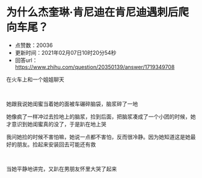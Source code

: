 # 为什么杰奎琳·肯尼迪在肯尼迪遇刺后爬向车尾？
- 点赞数：20036
- 更新时间：2021年02月07日10时20分54秒
- 回答url：https://www.zhihu.com/question/20350139/answer/1719349708
<body>
 <p data-pid="IUSJ5gAi">在火车上和一个姐姐聊天</p>
 <p class="ztext-empty-paragraph"><br></p>
 <p data-pid="YbwRAubg">她跟我说她闺蜜当着她的面被车碾碎脑袋，脑浆碎了一地</p>
 <p data-pid="Dej9dpO9">她像疯了一样冲过去捡地上的脑浆，捡到后面，把脑浆凑成了一个小团的时候，她才意识到她闺蜜真的没了，于是趴在地上哭</p>
 <p data-pid="4a1Vjj2k">我问她捡的时候不害怕嘛，她说一点都不害怕，反而很冷静。因为她知道这是她最好的朋友。捡起来安装回去可能还有救</p>
 <p class="ztext-empty-paragraph"><br></p>
 <p data-pid="KQd_L0zy">当她平静地讲完，又趴在男朋友怀里大哭了起来</p>
</body>